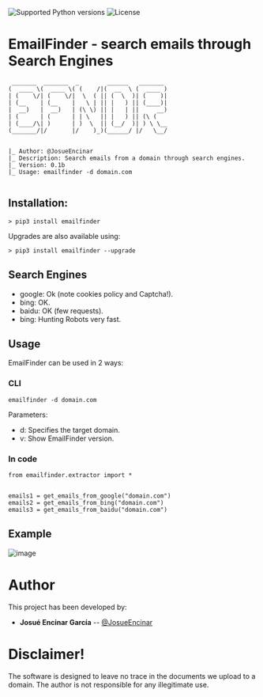 ![Supported Python versions](https://img.shields.io/badge/python-3.6+-blue.svg?style=flat-square&logo=python)
![License](https://img.shields.io/badge/license-GNU-green.svg?style=flat-square&logo=gnu)

# **EmailFinder - search emails through Search Engines**

```
 _______  _______  _        ______   _______ 
(  ____ \(  ____ \( (    /|(  __  \ (  ____ )
| (    \/| (    \/|  \  ( || (  \  )| (    )|
| (__    | (__    |   \ | || |   ) || (____)|
|  __)   |  __)   | (\ \) || |   | ||     __)
| (      | (      | | \   || |   ) || (\ (   
| (____/\| )      | )  \  || (__/  )| ) \ \__
(_______/|/       |/    )_)(______/ |/   \__/
                                             

|_ Author: @JosueEncinar
|_ Description: Search emails from a domain through search engines.
|_ Version: 0.1b
|_ Usage: emailfinder -d domain.com


```

## Installation:

```
> pip3 install emailfinder
```

Upgrades are also available using:

```
> pip3 install emailfinder --upgrade
```

## Search Engines

* google: Ok (note cookies policy and Captcha!).
* bing: OK.
* baidu: OK (few requests).
* bing: Hunting Robots very fast.

## Usage 

EmailFinder can be used in 2 ways:

### CLI
```
emailfinder -d domain.com
```

Parameters:
* d: Specifies the target domain.
* v: Show EmailFinder version.

### In code
```
from emailfinder.extractor import *


emails1 = get_emails_from_google("domain.com")
emails2 = get_emails_from_bing("domain.com")
emails3 = get_emails_from_baidu("domain.com")
```

## Example

![image](https://user-images.githubusercontent.com/16885065/118242513-b71e1800-b49d-11eb-82ab-f311ec0bba2c.png)

# Author

This project has been developed by:

* **Josué Encinar García** -- [@JosueEncinar](https://twitter.com/JosueEncinar)


# Disclaimer!

The software is designed to leave no trace in the documents we upload to a domain. The author is not responsible for any illegitimate use.
